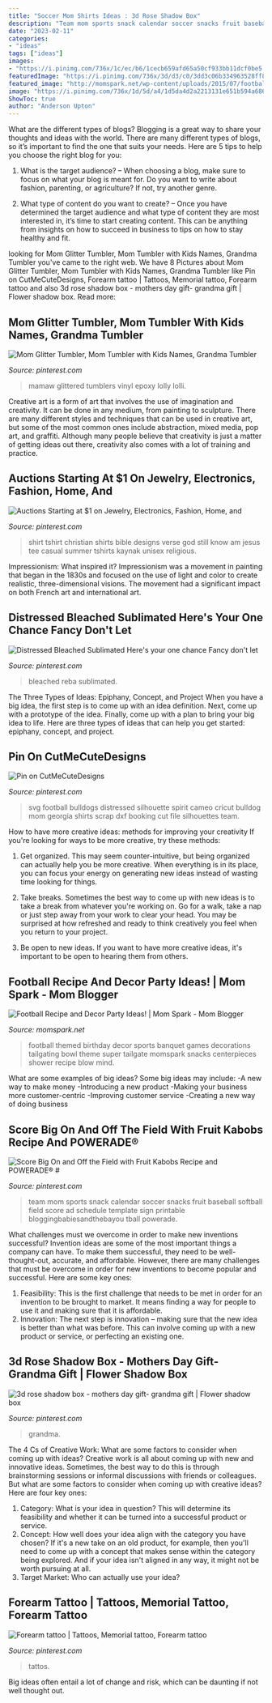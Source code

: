 ```yaml
---
title: "Soccer Mom Shirts Ideas : 3d Rose Shadow Box"
description: "Team mom sports snack calendar soccer snacks fruit baseball softball field score ad schedule template sign printable bloggingbabiesandthebayou tball powerade"
date: "2023-02-11"
categories:
- "ideas"
tags: ["ideas"]
images:
- "https://i.pinimg.com/736x/1c/ec/b6/1cecb659afd65a50cf933bb11dcf0be5.jpg"
featuredImage: "https://i.pinimg.com/736x/3d/d3/c0/3dd3c06b334963528ff8ecce3f278166.jpg"
featured_image: "http://momspark.net/wp-content/uploads/2015/07/football-party-ideas-640x1200.jpg"
image: "https://i.pinimg.com/736x/1d/5d/a4/1d5da4d2a2213131e651b594a686357d.jpg"
ShowToc: true
author: "Anderson Upton"
---
```



What are the different types of blogs?
Blogging is a great way to share your thoughts and ideas with the world. There are many different types of blogs, so it’s important to find the one that suits your needs. Here are 5 tips to help you choose the right blog for you: 
1. What is the target audience? – When choosing a blog, make sure to focus on what your blog is meant for. Do you want to write about fashion, parenting, or agriculture? If not, try another genre. 

2. What type of content do you want to create? – Once you have determined the target audience and what type of content they are most interested in, it’s time to start creating content. This can be anything from insights on how to succeed in business to tips on how to stay healthy and fit. 


	

		
looking for Mom Glitter Tumbler, Mom Tumbler with Kids Names, Grandma Tumbler you've came to the right web. We have 8 Pictures about Mom Glitter Tumbler, Mom Tumbler with Kids Names, Grandma Tumbler like Pin on CutMeCuteDesigns, Forearm tattoo | Tattoos, Memorial tattoo, Forearm tattoo and also 3d rose shadow box - mothers day gift- grandma gift | Flower shadow box. Read more:
		
    
## Mom Glitter Tumbler, Mom Tumbler With Kids Names, Grandma Tumbler

<img loading=lazy src="https://i.pinimg.com/736x/01/29/cf/0129cfc53ec34e8ec70b097246b42840.jpg" onerror="this.onerror=null;this.src='https://tse1.mm.bing.net/th?id=OIP.y30k6as-geBaXQpUUmK9KwHaJK&amp;pid=15.1';" alt="Mom Glitter Tumbler, Mom Tumbler with Kids Names, Grandma Tumbler">

_Source: pinterest.com_

>mamaw glittered tumblers vinyl epoxy lolly lolli. 

	

Creative art is a form of art that involves the use of imagination and creativity. It can be done in any medium, from painting to sculpture. There are many different styles and techniques that can be used in creative art, but some of the most common ones include abstraction, mixed media, pop art, and graffiti. Although many people believe that creativity is just a matter of getting ideas out there, creativity also comes with a lot of training and practice.

    
## Auctions Starting At $1 On Jewelry, Electronics, Fashion, Home, And

<img loading=lazy src="https://i.pinimg.com/736x/1d/5d/a4/1d5da4d2a2213131e651b594a686357d.jpg" onerror="this.onerror=null;this.src='https://tse3.mm.bing.net/th?id=OIP.oE2ve55ofZnle9bhV7KEuAHaHa&amp;pid=15.1';" alt="Auctions Starting at $1 on Jewelry, Electronics, Fashion, Home, and">

_Source: pinterest.com_

>shirt tshirt christian shirts bible designs verse god still know am jesus tee casual summer tshirts kaynak unisex religious. 

	

Impressionism: What inspired it?
Impressionism was a movement in painting that began in the 1830s and focused on the use of light and color to create realistic, three-dimensional visions. The movement had a significant impact on both French art and international art.

    
## Distressed Bleached Sublimated Here&#039;s Your One Chance Fancy Don&#039;t Let

<img loading=lazy src="https://i.pinimg.com/736x/3d/d3/c0/3dd3c06b334963528ff8ecce3f278166.jpg" onerror="this.onerror=null;this.src='https://tse4.mm.bing.net/th?id=OIP.G-jm7u-aJnQ08Fe_b709AwHaHa&amp;pid=15.1';" alt="Distressed Bleached Sublimated Here&#039;s your one chance Fancy don&#039;t let">

_Source: pinterest.com_

>bleached reba sublimated. 

	

The Three Types of Ideas: Epiphany, Concept, and Project
When you have a big idea, the first step is to come up with an idea definition. Next, come up with a prototype of the idea. Finally, come up with a plan to bring your big idea to life. Here are three types of ideas that can help you get started: epiphany, concept, and project.

    
## Pin On CutMeCuteDesigns

<img loading=lazy src="https://i.pinimg.com/736x/74/e9/58/74e9581907d793363f19ffe02d3b4637.jpg" onerror="this.onerror=null;this.src='https://tse2.mm.bing.net/th?id=OIP.SbVSXTcVfftreWIvrP51hQHaHy&amp;pid=15.1';" alt="Pin on CutMeCuteDesigns">

_Source: pinterest.com_

>svg football bulldogs distressed silhouette spirit cameo cricut bulldog mom georgia shirts scrap dxf booking cut file silhouettes team. 

	

How to have more creative ideas: methods for improving your creativity
If you're looking for ways to be more creative, try these methods:
1. Get organized. This may seem counter-intuitive, but being organized can actually help you be more creative. When everything is in its place, you can focus your energy on generating new ideas instead of wasting time looking for things.

2. Take breaks. Sometimes the best way to come up with new ideas is to take a break from whatever you're working on. Go for a walk, take a nap or just step away from your work to clear your head. You may be surprised at how refreshed and ready to think creatively you feel when you return to your project.

3. Be open to new ideas. If you want to have more creative ideas, it's important to be open to hearing them from others.

    
## Football Recipe And Decor Party Ideas! | Mom Spark - Mom Blogger

<img loading=lazy src="http://momspark.net/wp-content/uploads/2015/07/football-party-ideas-640x1200.jpg" onerror="this.onerror=null;this.src='https://tse1.mm.bing.net/th?id=OIP.htCtBK_-uBu33SOf9OzvsgHaN4&amp;pid=15.1';" alt="Football Recipe and Decor Party Ideas! | Mom Spark - Mom Blogger">

_Source: momspark.net_

>football themed birthday decor sports banquet games decorations tailgating bowl theme super tailgate momspark snacks centerpieces shower recipe blow mind. 

	

What are some examples of big ideas?
Some big ideas may include: 
-A new way to make money 
-Introducing a new product 
-Making your business more customer-centric 
-Improving customer service 
-Creating a new way of doing business

    
## Score Big On And Off The Field With Fruit Kabobs Recipe And POWERADE® #

<img loading=lazy src="https://i.pinimg.com/736x/6d/8c/b9/6d8cb916611232a19982e1e1e089f58d--kabob-recipes-team-mom.jpg" onerror="this.onerror=null;this.src='https://tse4.mm.bing.net/th?id=OIP.dpLWmXQovIBKx24MN64iPgDwEs&amp;pid=15.1';" alt="Score Big On and Off the Field with Fruit Kabobs Recipe and POWERADE® #">

_Source: pinterest.com_

>team mom sports snack calendar soccer snacks fruit baseball softball field score ad schedule template sign printable bloggingbabiesandthebayou tball powerade. 

	

What challenges must we overcome in order to make new inventions successful?
Invention ideas are some of the most important things a company can have. To make them successful, they need to be well-thought-out, accurate, and affordable. However, there are many challenges that must be overcome in order for new inventions to become popular and successful. Here are some key ones:
1. Feasibility: This is the first challenge that needs to be met in order for an invention to be brought to market. It means finding a way for people to use it and making sure that it is affordable.
2. Innovation: The next step is innovation – making sure that the new idea is better than what was before. This can involve coming up with a new product or service, or perfecting an existing one. 
    
## 3d Rose Shadow Box - Mothers Day Gift- Grandma Gift | Flower Shadow Box

<img loading=lazy src="https://i.pinimg.com/736x/1c/ec/b6/1cecb659afd65a50cf933bb11dcf0be5.jpg" onerror="this.onerror=null;this.src='https://tse2.mm.bing.net/th?id=OIP.H-ifmB62wse_z4YAWBTB3gHaHO&amp;pid=15.1';" alt="3d rose shadow box - mothers day gift- grandma gift | Flower shadow box">

_Source: pinterest.com_

>grandma. 

	

The 4 Cs of Creative Work: What are some factors to consider when coming up with ideas?
Creative work is all about coming up with new and innovative ideas. Sometimes, the best way to do this is through brainstorming sessions or informal discussions with friends or colleagues. But what are some factors to consider when coming up with creative ideas? Here are four key ones:
1. Category: What is your idea in question? This will determine its feasibility and whether it can be turned into a successful product or service.
2. Concept: How well does your idea align with the category you have chosen? If it's a new take on an old product, for example, then you'll need to come up with a concept that makes sense within the category being explored. And if your idea isn't aligned in any way, it might not be worth pursuing at all.
3. Target Market: Who can actually use your idea?

    
## Forearm Tattoo | Tattoos, Memorial Tattoo, Forearm Tattoo

<img loading=lazy src="https://i.pinimg.com/736x/c2/51/1c/c2511ca3bd89c1d9bbc39f128466b526.jpg" onerror="this.onerror=null;this.src='https://tse4.mm.bing.net/th?id=OIP._lINXEu36nK9Jx4TVpq_iAHaPp&amp;pid=15.1';" alt="Forearm tattoo | Tattoos, Memorial tattoo, Forearm tattoo">

_Source: pinterest.com_

>tattos. 

	

Big ideas often entail a lot of change and risk, which can be daunting if not well thought out.

